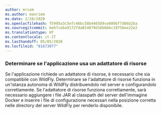 ```yaml
---
author: mriem
ms.author: manriem
ms.date: 2/28/2020
ms.openlocfilehash: f5995a3c5efc46bc58b446589ce089bf7d86b2ba
ms.sourcegitcommit: be67ceba91727da014879d16bbbbc19756ee22e2
ms.translationtype: HT
ms.contentlocale: it-IT
ms.lasthandoff: 05/05/2020
ms.locfileid: "81673077"
---
```

### <a name="determine-whether-your-application-uses-a-resource-adapter"></a>Determinare se l'applicazione usa un adattatore di risorse

Se l'applicazione richiede un adattatore di risorse, è necessario che sia compatibile con WildFly. Determinare se l'adattatore di risorse funziona in un'istanza autonoma di WildFly distribuendolo nel server e configurandolo correttamente. Se l'adattatore di risorse funziona correttamente, sarà necessario aggiungere i file JAR al classpath del server dell'immagine Docker e inserire i file di configurazione necessari nella posizione corretta nelle directory del server WildFly per renderlo disponibile.
